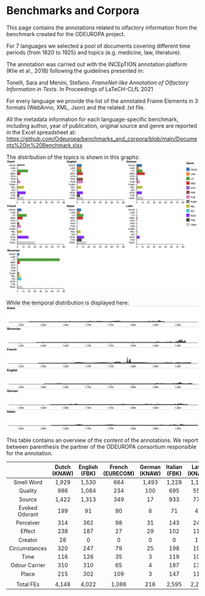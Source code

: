 # Benchmarks and Corpora


This page contains the annotations related to olfactory information from the benchmark created for the ODEUROPA project.

For 7 languages we selected a pool of documents covering different time periods (from 1620 to 1925) and topics (e.g. medicine, law, literature).

The annotation was carried out with the INCEpTION annotation platform (Klie et al., 2018) following the guidelines presented in: 

Tonelli, Sara and Menini, Stefano. *FrameNet-like Annotation of Olfactory Information in Texts*. In Proceedings of LaTeCH-CLfL 2021

For every language we provide the list of the annotated Frame Elements in 3 formats (WebAnno, XML, Json) and the related .txt file. 

All the metadata information for each language-specific benchmark, including author, year of publication, original source and genre
are reported in the Excel spreadsheet at: https://github.com/Odeuropa/benchmarks_and_corpora/blob/main/Documents%20in%20Benchmark.xlsx

The distribution of the topics is shown in this graphs:
<img src="https://github.com/Odeuropa/benchmarks_and_corpora/blob/main/BarsByGenre.png" width="700">

While the temporal distribution is displayed here:
<img src="https://github.com/Odeuropa/benchmarks_and_corpora/blob/main/LangByDate.png" width="700">


This table contains an overview of the content of the annotations. We report between parenthesis the partner of the ODEUROPA consortium responsible for the annotation.

| | Dutch (KNAW) | English (FBK) | French (EURECOM) | German (KNAW) | Italian (FBK) | Latin (KNAW) | Slovenian (JSI)| 
| :---: | :---: | :---: | :---: | :---: | :---: | :---: | :---: | 
| Smell Word | 1,929 | 1,530 | 664 | 1,493 | 1,228 | 1,199 | 1,917 | 
| Quality | 986 | 1,084 | 234 | 100 | 695 | 552 | 959 | 
| Source | 1,422 | 1,313 | 349 | 17 | 933 | 772 | 1,713 | 
| Evoked Odorant | 199 | 91 | 90 | 6 | 71 | 42 | 289 | 
| Perceiver | 314 | 362 | 98 | 31 | 143 | 241 | 291 | 
| Effect | 238 | 187 | 27 | 29 | 102 | 114 | 217 | 
| Creator | 28 | 0 | 0 | 0 | 0 | 12 | 1 | 
| Circumstances | 320 | 247 | 79 | 25 | 198 | 192 | 223 | 
| Time | 116 | 126 | 35 | 3 | 119 | 108 | 72 | 
| Odour Carrier | 310 | 310 | 65 | 4 | 187 | 134 | 447 | 
| Place | 215 | 302 | 109 | 3 | 147 | 111 | 394 | 
|  |  |  |  |  |  |  |  | 
| Total FEs | 4,148 | 4,022 | 1,086 | 218 | 2,595 | 2,278 | 4,606 | 

